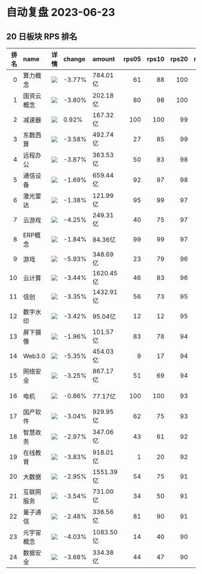 # 自动复盘 2023-06-23
## 20 日板块 RPS 排名
|   排名 | name       | 详情                                                                                                | change   | amount    |   rps05 |   rps10 |   rps20 |   rps50 |   rps120 |   rps250 | volume       |
|-------:|:-----------|:----------------------------------------------------------------------------------------------------|:---------|:----------|--------:|--------:|--------:|--------:|---------:|---------:|:-------------|
|      0 | 算力概念   | ![](https://sykent-blog-image.oss-cn-beijing.aliyuncs.com/quant/image/2023/6/1687509231123-tmp.jpg) | -3.77%   | 784.01亿  |      61 |      88 |     100 |      98 |        0 |        0 | 2585.34万手  |
|      1 | 国资云概念 | ![](https://sykent-blog-image.oss-cn-beijing.aliyuncs.com/quant/image/2023/6/1687509232648-tmp.jpg) | -3.80%   | 202.18亿  |      80 |      98 |     100 |      80 |       99 |      100 | 840.36万手   |
|      2 | 减速器     | ![](https://sykent-blog-image.oss-cn-beijing.aliyuncs.com/quant/image/2023/6/1687509233606-tmp.jpg) | 0.92%    | 167.32亿  |     100 |     100 |      99 |     100 |       88 |        0 | 1412.37万手  |
|      3 | 东数西算   | ![](https://sykent-blog-image.oss-cn-beijing.aliyuncs.com/quant/image/2023/6/1687509234613-tmp.jpg) | -3.58%   | 492.74亿  |      27 |      85 |      99 |      91 |       98 |       98 | 2336.70万手  |
|      4 | 远程办公   | ![](https://sykent-blog-image.oss-cn-beijing.aliyuncs.com/quant/image/2023/6/1687509235653-tmp.jpg) | -3.87%   | 363.53亿  |      50 |      83 |      98 |      78 |       98 |       98 | 1695.54万手  |
|      5 | 通信设备   | ![](https://sykent-blog-image.oss-cn-beijing.aliyuncs.com/quant/image/2023/6/1687509236739-tmp.jpg) | -1.69%   | 659.44亿  |      92 |      97 |      98 |      97 |       95 |       96 | 2314.30万手  |
|      6 | 激光雷达   | ![](https://sykent-blog-image.oss-cn-beijing.aliyuncs.com/quant/image/2023/6/1687509237809-tmp.jpg) | -1.38%   | 121.99亿  |      95 |      99 |      97 |      91 |       82 |       87 | 476.82万手   |
|      7 | 云游戏     | ![](https://sykent-blog-image.oss-cn-beijing.aliyuncs.com/quant/image/2023/6/1687509238778-tmp.jpg) | -4.25%   | 249.31亿  |      40 |      75 |      97 |      98 |      100 |       99 | 2076.99万手  |
|      8 | ERP概念    | ![](https://sykent-blog-image.oss-cn-beijing.aliyuncs.com/quant/image/2023/6/1687509239368-tmp.jpg) | -1.84%   | 84.36亿   |      99 |      99 |      97 |      93 |        0 |        0 | 357.33万手   |
|      9 | 游戏       | ![](https://sykent-blog-image.oss-cn-beijing.aliyuncs.com/quant/image/2023/6/1687509240431-tmp.jpg) | -5.93%   | 348.69亿  |      23 |      79 |      96 |      99 |      100 |      100 | 2714.46万手  |
|     10 | 云计算     | ![](https://sykent-blog-image.oss-cn-beijing.aliyuncs.com/quant/image/2023/6/1687509241417-tmp.jpg) | -3.44%   | 1620.45亿 |      46 |      83 |      96 |      75 |       95 |       97 | 8079.81万手  |
|     11 | 信创       | ![](https://sykent-blog-image.oss-cn-beijing.aliyuncs.com/quant/image/2023/6/1687509242266-tmp.jpg) | -3.35%   | 1432.91亿 |      56 |      73 |      95 |      72 |       97 |        0 | 6440.33万手  |
|     12 | 数字水印   | ![](https://sykent-blog-image.oss-cn-beijing.aliyuncs.com/quant/image/2023/6/1687509242941-tmp.jpg) | -3.42%   | 95.04亿   |      12 |      12 |      95 |      81 |        0 |        0 | 531.40万手   |
|     13 | 屏下摄像   | ![](https://sykent-blog-image.oss-cn-beijing.aliyuncs.com/quant/image/2023/6/1687509243966-tmp.jpg) | -1.96%   | 101.57亿  |      83 |      78 |      94 |      70 |       81 |       67 | 843.12万手   |
|     14 | Web3.0     | ![](https://sykent-blog-image.oss-cn-beijing.aliyuncs.com/quant/image/2023/6/1687509248091-tmp.jpg) | -5.35%   | 454.03亿  |       9 |      17 |      94 |      90 |       99 |        0 | 2560.06万手  |
|     15 | 网络安全   | ![](https://sykent-blog-image.oss-cn-beijing.aliyuncs.com/quant/image/2023/6/1687509249074-tmp.jpg) | -3.25%   | 867.17亿  |      51 |      69 |      94 |      47 |       92 |       95 | 4921.41万手  |
|     16 | 电机       | ![](https://sykent-blog-image.oss-cn-beijing.aliyuncs.com/quant/image/2023/6/1687509250089-tmp.jpg) | -0.86%   | 77.17亿   |     100 |     100 |      93 |      99 |       90 |       88 | 390.81万手   |
|     17 | 国产软件   | ![](https://sykent-blog-image.oss-cn-beijing.aliyuncs.com/quant/image/2023/6/1687509251089-tmp.jpg) | -3.04%   | 929.95亿  |      62 |      75 |      93 |      63 |       91 |       92 | 4438.36万手  |
|     18 | 智慧政务   | ![](https://sykent-blog-image.oss-cn-beijing.aliyuncs.com/quant/image/2023/6/1687509252191-tmp.jpg) | -2.97%   | 347.06亿  |      43 |      61 |      92 |      55 |       90 |       93 | 1926.49万手  |
|     19 | 在线教育   | ![](https://sykent-blog-image.oss-cn-beijing.aliyuncs.com/quant/image/2023/6/1687509253239-tmp.jpg) | -3.83%   | 918.01亿  |       1 |      20 |      92 |      95 |       96 |       97 | 5506.13万手  |
|     20 | 大数据     | ![](https://sykent-blog-image.oss-cn-beijing.aliyuncs.com/quant/image/2023/6/1687509254246-tmp.jpg) | -2.95%   | 1551.39亿 |      54 |      75 |      91 |      64 |       89 |       90 | 10439.57万手 |
|     21 | 互联网服务 | ![](https://sykent-blog-image.oss-cn-beijing.aliyuncs.com/quant/image/2023/6/1687509255237-tmp.jpg) | -3.54%   | 731.00亿  |      34 |      50 |      91 |      54 |       93 |       94 | 4064.83万手  |
|     22 | 量子通信   | ![](https://sykent-blog-image.oss-cn-beijing.aliyuncs.com/quant/image/2023/6/1687509256172-tmp.jpg) | -2.48%   | 336.56亿  |      81 |      90 |      91 |      78 |       83 |       80 | 1777.43万手  |
|     23 | 元宇宙概念 | ![](https://sykent-blog-image.oss-cn-beijing.aliyuncs.com/quant/image/2023/6/1687509257143-tmp.jpg) | -4.03%   | 1083.50亿 |      14 |      40 |      90 |      83 |       96 |       94 | 6339.92万手  |
|     24 | 数据安全   | ![](https://sykent-blog-image.oss-cn-beijing.aliyuncs.com/quant/image/2023/6/1687509258178-tmp.jpg) | -3.68%   | 334.38亿  |      44 |      47 |      90 |      18 |       93 |       95 | 1935.36万手  |